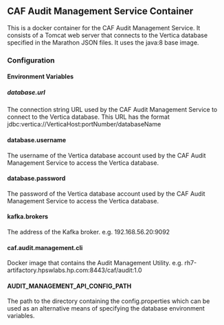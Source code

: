 ## CAF Audit Management Service Container

This is a docker container for the CAF Audit Management Service. It consists of a Tomcat web server that connects to the Vertica database specified in the Marathon JSON files.
It uses the java:8 base image.

### Configuration

#### Environment Variables

##### database.url
The connection string URL used by the CAF Audit Management Service to connect to the Vertica database. This URL has the format  jdbc:vertica://VerticaHost:portNumber/databaseName

#### database.username
The username of the Vertica database account used by the CAF Audit Management Service to access the Vertica database.

#### database.password
The password of the Vertica database account used by the CAF Audit Management Service to access the Vertica database.

#### kafka.brokers
The address of the Kafka broker. e.g. 192.168.56.20:9092

#### caf.audit.management.cli
Docker image that contains the Audit Management Utility. e.g. rh7-artifactory.hpswlabs.hp.com:8443/caf/audit:1.0

#### AUDIT\_MANAGEMENT\_API\_CONFIG\_PATH
The path to the directory containing the config.properties which can be used as an alternative means of specifying the database environment variables.
